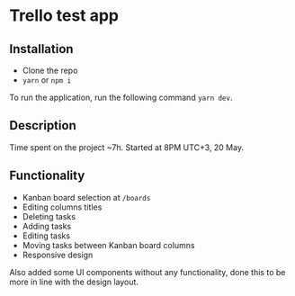 # Trello test app

## Installation

- Clone the repo
- `yarn` or `npm i`

To run the application, run the following command `yarn dev`.

## Description

Time spent on the project ~7h. Started at 8PM UTC+3, 20 May.

## Functionality

- Kanban board selection at `/boards`
- Editing columns titles
- Deleting tasks
- Adding tasks
- Editing tasks
- Moving tasks between Kanban board columns
- Responsive design

Also added some UI components without any functionality, done this to be more in line with the design layout.
